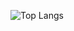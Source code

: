 ![Top Langs](https://github-readme-stats.vercel.app/api/top-langs/?username=natanheringer&layout=compact&langs_count=100&hide=c,cpp,c%2B%2B)

